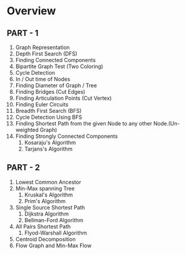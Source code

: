 # Overview
## PART - 1
1. Graph Representation
2. Depth First Search (DFS)
3. Finding Connected Components
4. Bipartite Graph Test (Two Coloring)
5. Cycle Detection
6. In / Out time of Nodes
7. Finding Diameter of Graph / Tree
8. Finding Bridges (Cut Edges)
9. Finding Articulation Points (Cut Vertex)
10. Finding Euler Circuits
11. Breadth First Search (BFS)
12. Cycle Detection Using BFS
13. Finding Shortest Path from the given Node to any other Node.(Un-weighted Graph)
14. Finding Strongly Connected Components
    1.  Kosaraju's Algorithm
    2.  Tarjans's Algorithm
## PART - 2
1. Lowest Common Ancestor
2. Min-Max spanning Tree
	1. Kruskal's Algorithm
	2. Prim's Algorithm
3. Single Source Shortest Path
	1. Dijkstra Algorithm
	2. Bellman-Ford Algorithm
4. All Pairs Shortest Path
	1. Flyod-Warshall Algorithm
5. Centroid Decomposition
6. Flow Graph and Min-Max Flow